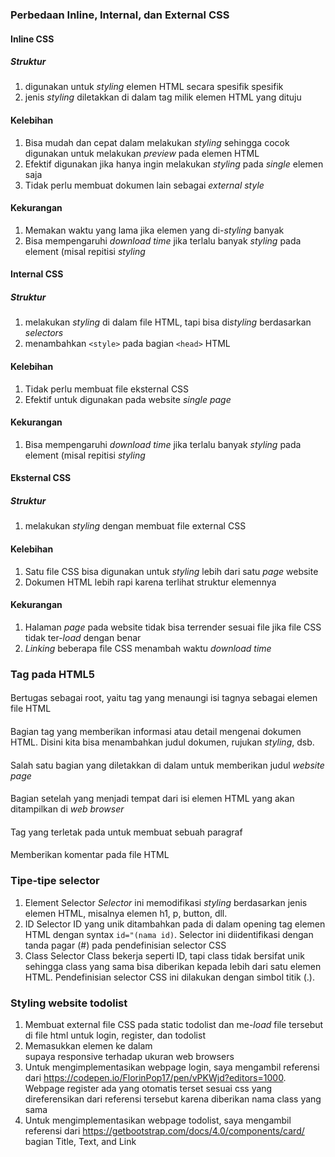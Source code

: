 ### Perbedaan Inline, Internal, dan External CSS
#### Inline CSS
##### Struktur
1. digunakan untuk *styling* elemen HTML secara spesifik spesifik
2. jenis *styling* diletakkan di dalam tag milik elemen HTML yang dituju
#### Kelebihan
1. Bisa mudah dan cepat dalam melakukan *styling* sehingga cocok digunakan untuk melakukan *preview* pada elemen HTML
2. Efektif digunakan jika hanya ingin melakukan *styling* pada *single* elemen saja
3. Tidak perlu membuat dokumen lain sebagai *external style*
#### Kekurangan
1. Memakan waktu yang lama jika elemen yang di-*styling* banyak
2. Bisa mempengaruhi *download time* jika terlalu banyak *styling* pada element (misal repitisi *styling*

#### Internal CSS
##### Struktur
1. melakukan *styling* di dalam file HTML, tapi bisa di*styling* berdasarkan *selectors*
2. menambahkan `<style>` pada bagian `<head>` HTML
#### Kelebihan
1. Tidak perlu membuat file eksternal CSS
2. Efektif untuk digunakan pada website *single page*
#### Kekurangan
1. Bisa mempengaruhi *download time* jika terlalu banyak *styling* pada element (misal repitisi *styling*

#### Eksternal CSS
##### Struktur
1. melakukan *styling*  dengan membuat file external CSS
#### Kelebihan
1. Satu file CSS bisa digunakan untuk *styling* lebih dari satu *page* website
2. Dokumen HTML lebih rapi karena terlihat struktur elemennya
#### Kekurangan
1. Halaman *page* pada website tidak bisa terrender sesuai file jika file CSS tidak ter-*load* dengan benar
2. *Linking* beberapa file CSS menambah waktu *download time*


### Tag pada HTML5
#### <html></html>
Bertugas sebagai root, yaitu tag yang menaungi isi tagnya sebagai elemen file HTML
#### <head></head>
Bagian tag yang memberikan informasi atau detail mengenai dokumen HTML. Disini kita bisa menambahkan judul dokumen, rujukan *styling*, dsb.
#### <title></title>
Salah satu bagian yang diletakkan di dalam <head> untuk memberikan judul *website page*
#### <body></body>
Bagian setelah <head> yang menjadi tempat dari isi elemen HTML yang akan ditampilkan di *web browser*
#### <p></p>
Tag yang terletak pada <body> untuk membuat sebuah paragraf
#### <!-- komentar-->
Memberikan komentar pada file HTML


### Tipe-tipe selector
1. Element Selector
*Selector* ini memodifikasi *styling* berdasarkan jenis elemen HTML, misalnya elemen h1, p, button, dll.
2. ID Selector
ID yang unik ditambahkan pada di dalam opening tag elemen HTML dengan syntax `id="(nama id)`. Selector ini diidentifikasi dengan tanda pagar (#) pada pendefinisian selector CSS
3. Class Selector
Class bekerja seperti ID, tapi class tidak bersifat unik sehingga class yang sama bisa diberikan kepada lebih dari satu elemen HTML. Pendefinisian selector CSS ini dilakukan dengan simbol titik (.).


### Styling website todolist
1. Membuat external file CSS pada static todolist dan me-*load* file tersebut di file html untuk login, register, dan todolist
2. Memasukkan elemen ke dalam <div class="container"> supaya responsive terhadap ukuran web browsers
3. Untuk mengimplementasikan webpage login, saya mengambil referensi dari https://codepen.io/FlorinPop17/pen/vPKWjd?editors=1000. Webpage register ada yang otomatis terset sesuai css yang direferensikan dari referensi tersebut karena diberikan nama class yang sama
4. Untuk mengimplementasikan webpage todolist, saya mengambil referensi dari https://getbootstrap.com/docs/4.0/components/card/ bagian Title, Text, and Link
